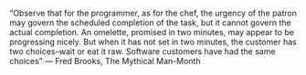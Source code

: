 “Observe that for the programmer, as for the chef, the urgency of the patron may govern the scheduled completion of the task, but it cannot govern the actual completion. An omelette, promised in two minutes, may appear to be progressing nicely. But when it has not set in two minutes, the customer has two choices–wait or eat it raw. Software customers have had the same choices” — Fred Brooks, The Mythical Man-Month
